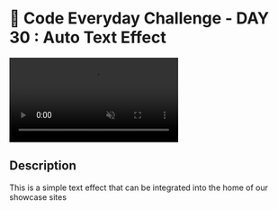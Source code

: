 # 🚀 Code Everyday Challenge  - DAY 30 : Auto Text Effect

<video autoplay loop muted>
  <source src="URL_de_la_video.mp4" type="video/mp4">
  Votre navigateur ne supporte pas la vidéo.
</video>

## Description

This is a simple text effect that can be integrated into the home of our showcase sites